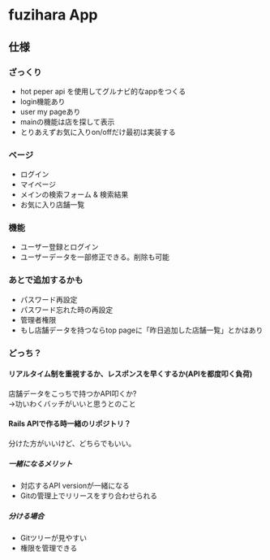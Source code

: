 # fuzihara App

## 仕様

### ざっくり

- hot peper api を使用してグルナビ的なappをつくる
- login機能あり
- user my pageあり
- mainの機能は店を探して表示
- とりあえずお気に入りon/offだけ最初は実装する

### ページ

- ログイン
- マイページ
- メインの検索フォーム & 検索結果
- お気に入り店舗一覧

### 機能

- ユーザー登録とログイン
- ユーザーデータを一部修正できる。削除も可能

### あとで追加するかも

- パスワード再設定
- パスワード忘れた時の再設定
- 管理者権限
- もし店舗データを持つならtop pageに「昨日追加した店舗一覧」とかはあり


### どっち？

#### リアルタイム制を重視するか、レスポンスを早くするか(APIを都度叩く負荷)

店舗データをこっちで持つかAPI叩くか?  
→功いわくバッチがいいと思うとのこと

#### Rails APIで作る時一緒のリポジトリ？

分けた方がいいけど、どちらでもいい。

##### 一緒になるメリット

- 対応するAPI versionが一緒になる
- Gitの管理上でリリースをすり合わせられる

##### 分ける場合

- Gitツリーが見やすい
- 権限を管理できる
